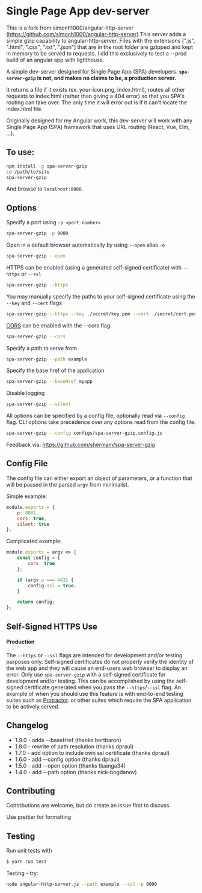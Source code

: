 # Single Page App dev-server

This is a fork from simonh1000/angular-http-server (https://github.com/simonh1000/angular-http-server)
This server adds a simple gzip capability to angular-http-server.
Files with the extensions [".js", ".html", ".css", ".txt", ".json"] that are in the root folder are gzipped and kept in memory to be served to requests.
I did this exclusively to test a --prod build of an angular app with lighthouse.

A simple dev-server designed for Single Page App (SPA) developers. **`spa-server-gzip` is not, and makes no claims to be, a production server.**

It returns a file if it exists (ex. your-icon.png, index.html), routes all other requests to index.html (rather than giving a 404 error) so that you SPA's routing can take over. The only time it will error out is if it can't locate the index.html file.

Originally designed for my Angular work, this dev-server will work with any Single Page App (SPA) framework that uses URL routing (React, Vue, Elm, ...).

## To use:

```sh
npm install -g spa-server-gzip
cd /path/to/site
spa-server-gzip
```

And browse to `localhost:8080`.

## Options

Specify a port using `-p <port number>`

```sh
spa-server-gzip -p 9000
```

Open in a default browser automatically by using `--open` alias `-o`

```sh
spa-server-gzip --open
```

HTTPS can be enabled (using a generated self-signed certificate) with `--https` or `--ssl`

```sh
spa-server-gzip --https
```

You may manually specify the paths to your self-signed certificate using the `--key` and `--cert` flags

```sh
spa-server-gzip --https --key ./secret/key.pem --cert ./secret/cert.pem
```

[CORS](https://developer.mozilla.org/en-US/docs/Web/HTTP/Access_control_CORS) can be enabled with the --cors flag

```sh
spa-server-gzip --cors
```

Specify a path to serve from

```sh
spa-server-gzip --path example
```

Specify the base href of the application

```sh
spa-server-gzip --baseHref myapp
```

Disable logging

```sh
spa-server-gzip --silent
```

All options can be specified by a config file, optionally read via `--config` flag.
CLI options take precedence over any options read from the config file.

```sh
spa-server-gzip --config configs/spa-server-gzip.config.js
```

Feedback via: https://github.com/shermam/spa-server-gzip

## Config File

The config file can either export an object of parameters, or a function that will be passed in the parsed `argv` from minimalist.

Simple example:

```js
module.exports = {
    p: 8081,
    cors: true,
    silent: true
};
```

Complicated example:

```js
module.exports = argv => {
    const config = {
        cors: true
    };

    if (argv.p === 443) {
        config.ssl = true;
    }

    return config;
};
```

## Self-Signed HTTPS Use

#### Production

The `--https` or `--ssl` flags are intended for development and/or testing purposes only. Self-signed certificates do not properly verify the identity of the web app and they will cause an end-users web browser to display an error. Only use `spa-server-gzip` with a self-signed certificate for development and/or testing. This can be accomplished by using the self-signed certificate generated when you pass the `--https`/`--ssl` flag. An example of when you should use this feature is with end-to-end testing suites such as [Protractor](http://www.protractortest.org/). or other suites which require the SPA application to be actively served.

## Changelog

-   1.9.0 - adds --baseHref (thanks bertbaron)
-   1.8.0 - rewrite of path resolution (thanks dpraul)
-   1.7.0 - add option to include own ssl certificate (thanks dpraul)
-   1.6.0 - add --config option (thanks dpraul)
-   1.5.0 - add --open option (thanks tluanga34)
-   1.4.0 - add --path option (thanks nick-bogdanov)

## Contributing

Contributions are welcome, but do create an issue first to discuss.

Use prettier for formatting

## Testing

Run unit tests with

```sh
$ yarn run test
```

Testing - try:

```sh
node angular-http-server.js --path example --ssl -p 9000
```
